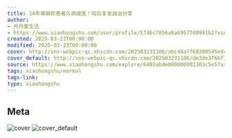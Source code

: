```yaml
---
title: 14年荨麻疹患者久病成医！阳后复发自治分享
author:
- 丹丹爱生活
- https://www.xiaohongshu.com/user/profile/5746c7056a6a6957700991b2?xsec_token=undefined
created: 2025-03-23T00:00:00
modified: 2025-03-23T00:00:00
cover: http://sns-webpic-qc.xhscdn.com/202503231106/abc48a7f60300545edc45c0b9fc15849/1000g0082kotsmekim06g48cmrq3gb4di2eg133o!nc_n_webp_prv_1
cover_default: http://sns-webpic-qc.xhscdn.com/202503231106/de3de3766f12e42d6b04338c323f5b55/1000g0082kotsmekim06g48cmrq3gb4di2eg133o!nc_n_webp_mw_1
source: https://www.xiaohongshu.com/explore/6485abde000000001303c5e5?xsec_token=ABU7YBZB2SS3i1n4p7QvneiX_S0fqxSNO-de-8NT8NhPI=
tags: xiaohongshu/normal
tags-link:
type: xiaohongshu
---
```


## Meta

![cover](http://sns-webpic-qc.xhscdn.com/202503231106/abc48a7f60300545edc45c0b9fc15849/1000g0082kotsmekim06g48cmrq3gb4di2eg133o!nc_n_webp_prv_1)
![cover_default](http://sns-webpic-qc.xhscdn.com/202503231106/de3de3766f12e42d6b04338c323f5b55/1000g0082kotsmekim06g48cmrq3gb4di2eg133o!nc_n_webp_mw_1)
